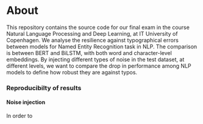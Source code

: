 # About

This repository contains the source code for our final exam in the course Natural Language Processing and Deep Learning, at IT University of Copenhagen. We analyse the resilience against typographical errors between models for Named Entity Recognition task in NLP. The comparison is between BERT and BiLSTM, with both word and character-level embeddings. By injecting different types of noise in the test dataset, at different levels, we want to compare the drop in performance among NLP models to define how robust they are against typos. 

### Reproducibilty of results

#### Noise injection
 In order to 
